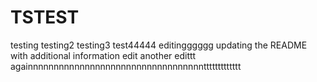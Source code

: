 # TSTEST
testing
testing2
testing3
test44444
editingggggg
updating the README with additional information
edit
another edittt
againnnnnnnnnnnnnnnnnnnnnnnnnnnnnnnnnnttttttttttttt
